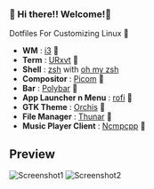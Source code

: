 ### :balloon: Hi there!! Welcome!:balloon:
Dotfiles For Customizing Linux :penguin:

- **WM**                  : [i3](https://i3wm.org/) :balloon:
- **Term**                : [URxvt](https://wiki.archlinux.org/index.php/Rxvt-unicode) :balloon:
- **Shell**               : [zsh](https://wiki.archlinux.org/index.php/zsh) with [oh my zsh](https://github.com/ohmyzsh/ohmyzsh) 
- **Compositor**          : [Picom](https://github.com/ibhagwan/picom) :balloon:
- **Bar**                 : [Polybar](https://wiki.archlinux.org/index.php/Polybar) :balloon:
- **App Launcher n Menu** : [rofi](https://github.com/davatorium/rofi) :balloon:
- **GTK Theme**           : [Orchis](https://github.com/vinceliuice/Orchis-theme) :balloon:
- **File Manager**        : [Thunar](https://wiki.archlinux.org/index.php/Thunar) :balloon:
- **Music Player Client** : [Ncmpcpp](https://wiki.archlinux.org/index.php/Ncmpcpp) :balloon:

## Preview

![Screenshot1](https://github.com/Eloysheyin/Minimalist-Dots/blob/master/ScreenShot.png)
![Screenshot2](https://github.com/Eloysheyin/Minimalist-Dots/blob/master/2020-08-28-223711_1366x768_scrot.png)





